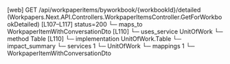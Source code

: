 [web] GET /api/workpaperitems/byworkbook/{workbookId}/detailed  (Workpapers.Next.API.Controllers.WorkpaperItemsController.GetForWorkbookDetailed)  [L107–L117] status=200
  └─ maps_to WorkpaperItemWithConversationDto [L110]
  └─ uses_service UnitOfWork
    └─ method Table [L110]
      └─ implementation UnitOfWork.Table
  └─ impact_summary
    └─ services 1
      └─ UnitOfWork
    └─ mappings 1
      └─ WorkpaperItemWithConversationDto

